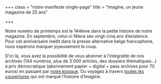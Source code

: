 +++
class = "notre-manifeste single-page"
title = "Imagine, un jeune magazine de 25 ans"

+++
<br>

Notre numéro de printemps est le 144ème dans la petite histoire de notre magazine. En septembre, celui-ci fêtera ses vingt-cinq ans d’existence. Pour cet anniversaire inédit dans la presse alternative belge francophone, nous espérons marquer joyeusement le coup.

D’ici là, vous avez la possibilité de vous abonner à l’intégralité de nos archives (144 numéros, plus de 3 000 articles, des dossiers thématiques…) à prix démocratique (abonnement papier + digital + pass archives pour 70 euros) en passant par [notre kiosque](https://kiosque.imagine-magazine.com/boutique/abonnement-papier-digital/). Ou voyagez à travers [toutes les couvertures](https://kiosque.imagine-magazine.com/categorie-produit/numeros) qui ont marqué l’histoire d’_Imagine._